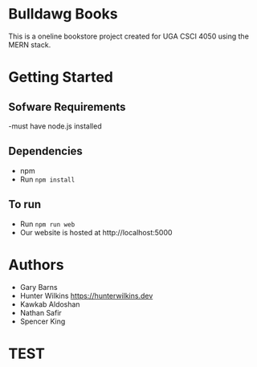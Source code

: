 # Bulldawg Books
This is a oneline bookstore project created for UGA CSCI 4050 using the MERN stack. 

# Getting Started

## Sofware Requirements
-must have node.js installed

## Dependencies
- npm
- Run `npm install`

## To run
- Run `npm run web`
- Our website is hosted at http://localhost:5000

# Authors
- Gary Barns
- Hunter Wilkins https://hunterwilkins.dev
- Kawkab Aldoshan
- Nathan Safir
- Spencer King

# TEST